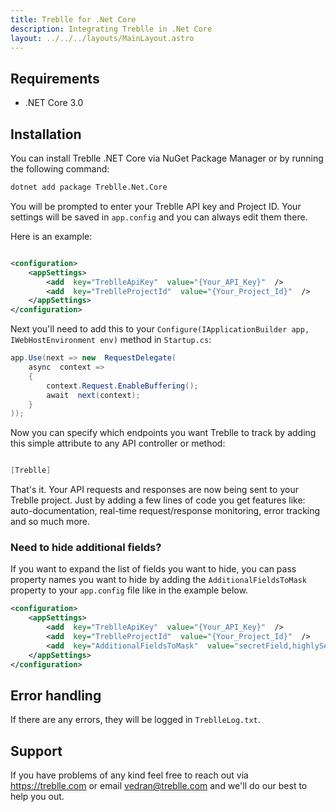 ```yaml
---
title: Treblle for .Net Core
description: Integrating Treblle in .Net Core
layout: ../../../layouts/MainLayout.astro
---
```


## Requirements

- .NET Core 3.0

## Installation

You can install Treblle .NET Core via NuGet Package Manager or by running the following command:

```bash
dotnet add package Treblle.Net.Core
```

You will be prompted to enter your Treblle API key and Project ID. Your settings will be saved in `app.config` and you can always edit them there.

Here is an example:

```xml

<configuration>
	<appSettings>
		<add  key="TreblleApiKey"  value="{Your_API_Key}"  />
		<add  key="TreblleProjectId"  value="{Your_Project_Id}"  />
	</appSettings>
</configuration>

```

Next you'll need to add this to your `Configure(IApplicationBuilder app, IWebHostEnvironment env)` method in `Startup.cs`:

```csharp
app.Use(next => new  RequestDelegate(
	async  context =>
	{
		context.Request.EnableBuffering();
		await  next(context);
	}
));
```

Now you can specify which endpoints you want Treblle to track by adding this simple attribute to any API controller or method:

```csharp

[Treblle]

```

That's it. Your API requests and responses are now being sent to your Treblle project. Just by adding a few lines of code you get features like: auto-documentation, real-time request/response monitoring, error tracking and so much more.

### Need to hide additional fields?

If you want to expand the list of fields you want to hide, you can pass property names you want to hide by adding the `AdditionalFieldsToMask` property to your `app.config` file like in the example below.

```xml
<configuration>
	<appSettings>
		<add  key="TreblleApiKey"  value="{Your_API_Key}"  />
		<add  key="TreblleProjectId"  value="{Your_Project_Id}"  />
		<add  key="AdditionalFieldsToMask"  value="secretField,highlySensitiveField"  />
	</appSettings>
</configuration>
```

## Error handling

If there are any errors, they will be logged in `TreblleLog.txt`.

## Support

If you have problems of any kind feel free to reach out via <https://treblle.com> or email vedran@treblle.com and we'll do our best to help you out.
